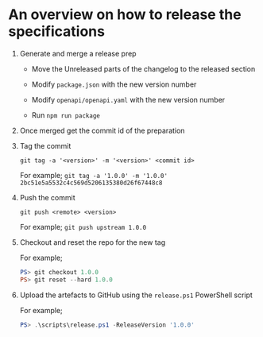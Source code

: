 # An overview on how to release the specifications

1. Generate and merge a release prep

    * Move the Unreleased parts of the changelog to the released section

    * Modify `package.json` with the new version number

    * Modify `openapi/openapi.yaml` with the new version number

    * Run `npm run package`

2. Once merged get the commit id of the preparation

3. Tag the commit

    `git tag -a '<version>' -m '<version>' <commit id>`

    For example;
    `git tag -a '1.0.0' -m '1.0.0' 2bc51e5a5532c4c569d5206135380d26f67448c8`

4. Push the commit

    `git push <remote> <version>`

    For example;
    `git push upstream 1.0.0`

5. Checkout and reset the repo for the new tag

    For example;

    ``` powershell
    PS> git checkout 1.0.0
    PS> git reset --hard 1.0.0
    ```

6. Upload the artefacts to GitHub using the `release.ps1` PowerShell script

    For example;

    ``` powershell
    PS> .\scripts\release.ps1 -ReleaseVersion '1.0.0'
    ```
